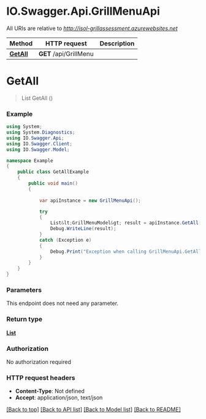 # IO.Swagger.Api.GrillMenuApi

All URIs are relative to *http://isol-grillassessment.azurewebsites.net*

Method | HTTP request | Description
------------- | ------------- | -------------
[**GetAll**](GrillMenuApi.md#getall) | **GET** /api/GrillMenu | 


<a name="getall"></a>
# **GetAll**
> List<GrillMenuModel> GetAll ()



### Example
```csharp
using System;
using System.Diagnostics;
using IO.Swagger.Api;
using IO.Swagger.Client;
using IO.Swagger.Model;

namespace Example
{
    public class GetAllExample
    {
        public void main()
        {
            
            var apiInstance = new GrillMenuApi();

            try
            {
                List&lt;GrillMenuModel&gt; result = apiInstance.GetAll();
                Debug.WriteLine(result);
            }
            catch (Exception e)
            {
                Debug.Print("Exception when calling GrillMenuApi.GetAll: " + e.Message );
            }
        }
    }
}
```

### Parameters
This endpoint does not need any parameter.

### Return type

[**List<GrillMenuModel>**](GrillMenuModel.md)

### Authorization

No authorization required

### HTTP request headers

 - **Content-Type**: Not defined
 - **Accept**: application/json, text/json

[[Back to top]](#) [[Back to API list]](../README.md#documentation-for-api-endpoints) [[Back to Model list]](../README.md#documentation-for-models) [[Back to README]](../README.md)

